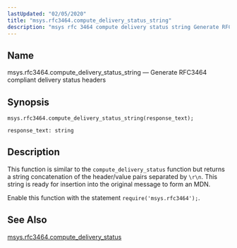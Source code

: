 ```yaml
---
lastUpdated: "02/05/2020"
title: "msys.rfc3464.compute_delivery_status_string"
description: "msys rfc 3464 compute delivery status string Generate RFC 3464 compliant delivery status headers msys rfc 3464 compute delivery status string response text This function is similar to the compute delivery status function but returns a string concatenation of the header value pairs separated by r n This string is..."
---
```


<a name="lua.ref.msys.rfc3464.compute_delivery_status_string"></a> 
## Name

msys.rfc3464.compute_delivery_status_string — Generate RFC3464 compliant delivery status headers

<a name="idp18344192"></a> 
## Synopsis

`msys.rfc3464.compute_delivery_status_string(response_text);`

`response_text: string`<a name="idp18347200"></a> 
## Description

This function is similar to the `compute_delivery_status` function but returns a string concatenation of the header/value pairs separated by `\r\n`. This string is ready for insertion into the original message to form an MDN.

Enable this function with the statement `require('msys.rfc3464');`.

<a name="idp18351040"></a> 
## See Also

[msys.rfc3464.compute_delivery_status](/momentum/4/lua/ref-msys-rfc-3464-compute-delivery-status)